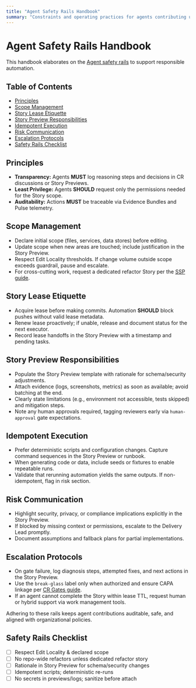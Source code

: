 ```yaml
---
title: "Agent Safety Rails Handbook"
summary: "Constraints and operating practices for agents contributing under ADF v0.5.0."
---
```


# Agent Safety Rails Handbook

This handbook elaborates on the [Agent safety rails](../specs/adf-spec-v0.5.0.md#10-safety-rails-for-agents) to support responsible automation.

## Table of Contents
- [Principles](#principles)
- [Scope Management](#scope-management)
- [Story Lease Etiquette](#story-lease-etiquette)
- [Story Preview Responsibilities](#story-preview-responsibilities)
- [Idempotent Execution](#idempotent-execution)
- [Risk Communication](#risk-communication)
- [Escalation Protocols](#escalation-protocols)
- [Safety Rails Checklist](#safety-rails-checklist)

## Principles

- **Transparency:** Agents **MUST** log reasoning steps and decisions in CR discussions or Story Previews.
- **Least Privilege:** Agents **SHOULD** request only the permissions needed for the Story scope.
- **Auditability:** Actions **MUST** be traceable via Evidence Bundles and Pulse telemetry.

## Scope Management

- Declare initial scope (files, services, data stores) before editing.
- Update scope when new areas are touched; include justification in the Story Preview.
- Respect Edit Locality thresholds. If change volume outside scope exceeds guardrail, pause and escalate.
- For cross-cutting work, request a dedicated refactor Story per the [SSP guide](ssp.md).

## Story Lease Etiquette

- Acquire lease before making commits. Automation **SHOULD** block pushes without valid lease metadata.
- Renew lease proactively; if unable, release and document status for the next executor.
- Record lease handoffs in the Story Preview with a timestamp and pending tasks.

## Story Preview Responsibilities

- Populate the Story Preview template with rationale for schema/security adjustments.
- Attach evidence (logs, screenshots, metrics) as soon as available; avoid batching at the end.
- Clearly state limitations (e.g., environment not accessible, tests skipped) and mitigation steps.
- Note any human approvals required, tagging reviewers early via `human-approval` gate expectations.

## Idempotent Execution

- Prefer deterministic scripts and configuration changes. Capture command sequences in the Story Preview or runbook.
- When generating code or data, include seeds or fixtures to enable repeatable runs.
- Validate that rerunning automation yields the same outputs. If non-idempotent, flag in risk section.

## Risk Communication

- Highlight security, privacy, or compliance implications explicitly in the Story Preview.
- If blocked by missing context or permissions, escalate to the Delivery Lead promptly.
- Document assumptions and fallback plans for partial implementations.

## Escalation Protocols

- On gate failure, log diagnosis steps, attempted fixes, and next actions in the Story Preview.
- Use the `break-glass` label only when authorized and ensure CAPA linkage per [CR Gates guide](cr-gates.md).
- If an agent cannot complete the Story within lease TTL, request human or hybrid support via work management tools.

Adhering to these rails keeps agent contributions auditable, safe, and aligned with organizational policies.

## Safety Rails Checklist

- [ ] Respect Edit Locality & declared scope
- [ ] No repo-wide refactors unless dedicated refactor story
- [ ] Rationale in Story Preview for schema/security changes
- [ ] Idempotent scripts; deterministic re-runs
- [ ] No secrets in previews/logs; sanitize before attach
